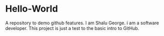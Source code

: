 # Hello-World
A repository to demo github features. I am Shalu George. i am a software developer.
This project is just a test to the basic intro to GitHub.
